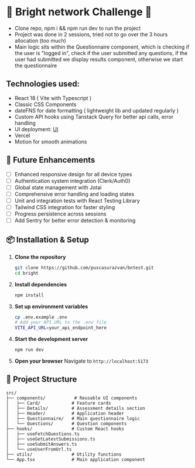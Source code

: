 # 🚀 Bright network Challenge 🚀

- Clone repo, npm i && npm run dev to run the project
- Project was done in 2 sessions, tried not to go over the 3 hours allocation (too much)
- Main logic sits within the Questionnaire component, which is checking if the user is "logged in", check if the user submitted any questions, if the user had submitted we display results component, otherwise we start the questionnaire

## Technologies used:

- React 18 ( Vite with Typescript )
- Classic CSS Components
- dateFNS for date formatting ( lightweight lib and updated regularly )
- Custom API hooks using Tanstack Query for better api calls, error handling
- UI deployment: [UI](https://bntest.vercel.app)
- Vercel
- Motion for smooth animations

## 🔮 Future Enhancements

- [ ] Enhanced responsive design for all device types
- [ ] Authentication system integration (Clerk/Auth0)
- [ ] Global state management with Jotai
- [ ] Comprehensive error handling and loading states
- [ ] Unit and integration tests with React Testing Library
- [ ] Tailwind CSS integration for faster styling
- [ ] Progress persistence across sessions
- [ ] Add Sentry for better error detection & monitoring

## 📦 Installation & Setup

1. **Clone the repository**

   ```bash
   git clone https://github.com/puscasurazvan/bntest.git
   cd bright
   ```

2. **Install dependencies**

   ```bash
   npm install
   ```

3. **Set up environment variables**

   ```bash
   cp .env.example .env
   # Add your API URL to the .env file
   VITE_API_URL=your_api_endpoint_here
   ```

4. **Start the development server**

   ```bash
   npm run dev
   ```

5. **Open your browser**
   Navigate to `http://localhost:5173`

## 📁 Project Structure

```
src/
├── components/           # Reusable UI components
│   ├── Card/            # Feature cards
│   ├── Details/         # Assessment details section
│   ├── Header/          # Application header
│   ├── Questionnaire/   # Main questionnaire logic
│   └── Questions/       # Question components
├── hooks/               # Custom React hooks
│   ├── useFetchQuestions.ts
│   ├── useGetLatestSubmissions.ts
│   ├── useSubmitAnswers.ts
│   └── useUserFromUrl.ts
├── utils/               # Utility functions
└── App.tsx              # Main application component
```

